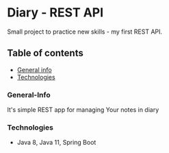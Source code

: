 # Diary - REST API

Small project to practice new skills - my first REST API.

## Table of contents
* [General info](#general-info)
* [Technologies](#technologies)


### General-Info

It's simple REST app for managing Your notes in diary

### Technologies
- Java 8, Java 11, Spring Boot
